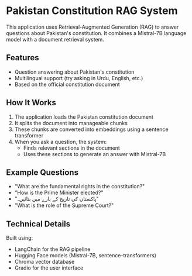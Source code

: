 # Pakistan Constitution RAG System

This application uses Retrieval-Augmented Generation (RAG) to answer questions about Pakistan's constitution. It combines a Mistral-7B language model with a document retrieval system.

## Features

- Question answering about Pakistan's constitution
- Multilingual support (try asking in Urdu, English, etc.)
- Based on the official constitution document

## How It Works

1. The application loads the Pakistan constitution document
2. It splits the document into manageable chunks
3. These chunks are converted into embeddings using a sentence transformer
4. When you ask a question, the system:
   - Finds relevant sections in the document
   - Uses these sections to generate an answer with Mistral-7B

## Example Questions

- "What are the fundamental rights in the constitution?"
- "How is the Prime Minister elected?"
- "پاکستان کی تاریخ کے بارے میں بتائیں۔"
- "What is the role of the Supreme Court?"

## Technical Details

Built using:

- LangChain for the RAG pipeline
- Hugging Face models (Mistral-7B, sentence-transformers)
- Chroma vector database
- Gradio for the user interface
